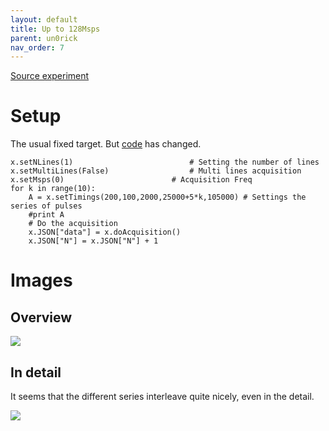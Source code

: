 ```yaml
---
layout: default
title: Up to 128Msps
parent: un0rick
nav_order: 7
---
```



[Source experiment](https://github.com/kelu124/echomods/tree/master/matty/20180814a)

# Setup 

The usual fixed target. But [code](https://github.com/kelu124/echomods/blob/master/matty/20180814a/20180814a-Server.ipynb) has changed.

```
x.setNLines(1)				            # Setting the number of lines
x.setMultiLines(False)				    # Multi lines acquisition	
x.setMsps(0) 					    # Acquisition Freq
for k in range(10):
    A = x.setTimings(200,100,2000,25000+5*k,105000) # Settings the series of pulses
    #print A
    # Do the acquisition
    x.JSON["data"] = x.doAcquisition()
    x.JSON["N"] = x.JSON["N"] + 1
```

# Images

## Overview 

![](https://raw.githubusercontent.com/kelu124/echomods/master/matty/20180814a/128Msps_20180813a-9-detail.jpg)

## In detail 

It seems that the different series interleave quite nicely, even in the detail.

![](https://raw.githubusercontent.com/kelu124/echomods/master/matty/20180814a/128Msps_20180813a-9-fft.jpg)
